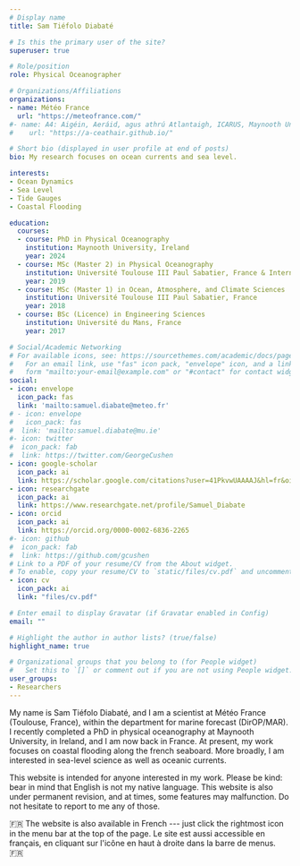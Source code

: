 ```yaml
---
# Display name
title: Sam Tiéfolo Diabaté

# Is this the primary user of the site?
superuser: true

# Role/position
role: Physical Oceanographer

# Organizations/Affiliations
organizations:
- name: Météo France
  url: "https://meteofrance.com/"
#- name: A4: Aigéin, Aeráid, agus athrú Atlantaigh, ICARUS, Maynooth University
#    url: "https://a-ceathair.github.io/"

# Short bio (displayed in user profile at end of posts)
bio: My research focuses on ocean currents and sea level.

interests:
- Ocean Dynamics
- Sea Level
- Tide Gauges
- Coastal Flooding

education:
  courses:
  - course: PhD in Physical Oceanography
    institution: Maynooth University, Ireland
    year: 2024
  - course: MSc (Master 2) in Physical Oceanography
    institution: Université Toulouse III Paul Sabatier, France & International Chair In Mathematical Physics and Applications, Benin
    year: 2019
  - course: MSc (Master 1) in Ocean, Atmosphere, and Climate Sciences
    institution: Université Toulouse III Paul Sabatier, France
    year: 2018
  - course: BSc (Licence) in Engineering Sciences
    institution: Université du Mans, France
    year: 2017

# Social/Academic Networking
# For available icons, see: https://sourcethemes.com/academic/docs/page-builder/#icons
#   For an email link, use "fas" icon pack, "envelope" icon, and a link in the
#   form "mailto:your-email@example.com" or "#contact" for contact widget.
social:
- icon: envelope
  icon_pack: fas
  link: 'mailto:samuel.diabate@meteo.fr'
# - icon: envelope
#   icon_pack: fas
#  link: 'mailto:samuel.diabate@mu.ie'  
#- icon: twitter
#  icon_pack: fab
#  link: https://twitter.com/GeorgeCushen
- icon: google-scholar
  icon_pack: ai
  link: https://scholar.google.com/citations?user=41PkvwUAAAAJ&hl=fr&oi=ao
- icon: researchgate
  icon_pack: ai
  link: https://www.researchgate.net/profile/Samuel_Diabate
- icon: orcid
  icon_pack: ai
  link: https://orcid.org/0000-0002-6836-2265
#- icon: github
#  icon_pack: fab
#  link: https://github.com/gcushen
# Link to a PDF of your resume/CV from the About widget.
# To enable, copy your resume/CV to `static/files/cv.pdf` and uncomment the lines below.
- icon: cv
  icon_pack: ai
  link: "files/cv.pdf"

# Enter email to display Gravatar (if Gravatar enabled in Config)
email: ""

# Highlight the author in author lists? (true/false)
highlight_name: true

# Organizational groups that you belong to (for People widget)
#   Set this to `[]` or comment out if you are not using People widget.
user_groups:
- Researchers
---
```


My name is Sam Tiéfolo Diabaté, and I am a scientist at Météo France (Toulouse, France), within the department for marine forecast (DirOP/MAR). I recently completed a PhD in physical oceanography at Maynooth University, in Ireland, and I am now back in France. At present, my work focuses on coastal flooding along the french seaboard. More broadly, I am interested in sea-level science as well as oceanic currents. 

This website is intended for anyone interested in my work. Please be kind: bear in mind that English is not my native language. This website is also under permanent revision, and at times, some features may malfunction. Do not hesitate to report to me any of those.

:fr: The website is also available in French --- just click the rightmost icon in the menu bar at the top of the page. Le site est aussi accessible en français, en cliquant sur l'icône en haut à droite dans la barre de menus. :fr:
